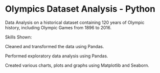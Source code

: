 # Olympics Dataset Analysis - Python
Data Analysis on a historical dataset containing 120 years of Olympic history, including Olympic Games from 1896 to 2016.

Skills Shown:

Cleaned and transformed the data using Pandas.

Performed exploratory data analysis using Pandas.

Created various charts, plots and graphs using Matplotlib and Seaborn.
